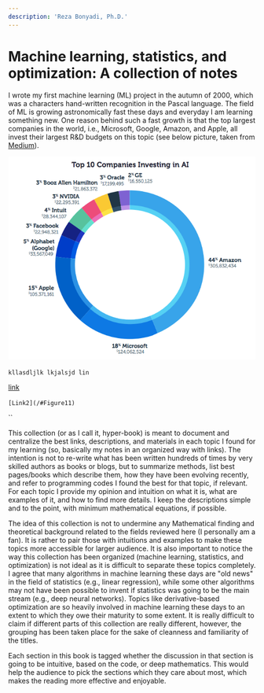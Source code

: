 ```yaml
---
description: 'Reza Bonyadi, Ph.D.'
---
```


# Machine learning, statistics, and optimization: A collection of notes

I wrote my first machine learning \(ML\) project in the autumn of 2000, which was a characters hand-written recognition in the Pascal language. The field of ML is growing astronomically fast these days and everyday I am learning something new. One reason behind such a fast growth is that the top largest companies in the world, i.e., Microsoft, Google, Amazon, and Apple, all invest their largest R&D budgets on this topic \(see below picture, taken from [Medium](https://medium.com/@paysa/artificial-intelligence-ai-tech-talent-race-is-booming-d3e15bde3ba0)\).

 

![Figure11](.gitbook/assets/image%20%288%29.png)



`kllasdljlk lkjalsjd lin`



[link](./#Figure11)

`[Link2](/#Figure11)`

\`\`









This collection \(or as I call it, hyper-book\) is meant to document and centralize the best links, descriptions, and materials in each topic I found for my learning \(so, basically my notes in an organized way with links\). The intention is not to re-write what has been written hundreds of times by very skilled authors as books or blogs, but to summarize methods, list best pages/books which describe them, how they have been evolving recently, and refer to programming codes I found the best for that topic, if relevant. For each topic I provide my opinion and intuition on what it is, what are examples of it, and how to find more details. I keep the descriptions simple and to the point, with minimum mathematical equations, if possible.

The idea of this collection is not to undermine any Mathematical finding and theoretical background related to the fields reviewed here \(I personally am a fan\). It is rather to pair those with intuitions and examples to make these topics more accessible for larger audience. It is also important to notice the way this collection has been organized \(machine learning, statistics, and optimization\) is not ideal as it is difficult to separate these topics completely. I agree that many algorithms in machine learning these days are "old news" in the field of statistics \(e.g., linear regression\), while some other algorithms may not have been possible to invent if statistics was going to be the main stream \(e.g., deep neural networks\). Topics like derivative-based optimization are so heavily involved in machine learning these days to an extent to which they owe their maturity to some extent. It is really difficult to claim if different parts of this collection are really different, however, the grouping has been taken place for the sake of cleanness and familiarity of the titles.

Each section in this book is tagged whether the discussion in that section is going to be intuitive, based on the code, or deep mathematics. This would help the audience to pick the sections which they care about most, which makes the reading more effective and enjoyable.

